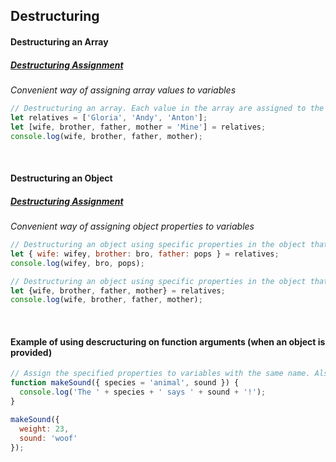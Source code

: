 ## Destructuring

#### Destructuring an Array
##### [Destructuring Assignment](https://developer.mozilla.org/en-US/docs/Web/JavaScript/Reference/Operators/Destructuring_assignment)
*Convenient way of assigning array values to variables*
```js
// Destructuring an array. Each value in the array are assigned to the provided variable names. The last one is an example of using a default value.
let relatives = ['Gloria', 'Andy', 'Anton'];
let [wife, brother, father, mother = 'Mine'] = relatives;
console.log(wife, brother, father, mother);
```

<br>

#### Destructuring an Object
##### [Destructuring Assignment](https://developer.mozilla.org/en-US/docs/Web/JavaScript/Reference/Operators/Destructuring_assignment)
*Convenient way of assigning object properties to variables*
```js
// Destructuring an object using specific properties in the object that are assigned to the provided variable names.
let { wife: wifey, brother: bro, father: pops } = relatives;
console.log(wifey, bro, pops);

// Destructuring an object using specific properties in the object that use their property names as their variable names
let {wife, brother, father, mother} = relatives;
console.log(wife, brother, father, mother);
```

<br>

#### Example of using descructuring on function arguments (when an object is provided)
```js
// Assign the specified properties to variables with the same name. Also shows a parameter that has a default value.
function makeSound({ species = 'animal', sound }) {
  console.log('The ' + species + ' says ' + sound + '!');
}

makeSound({
  weight: 23,
  sound: 'woof'
});
```
